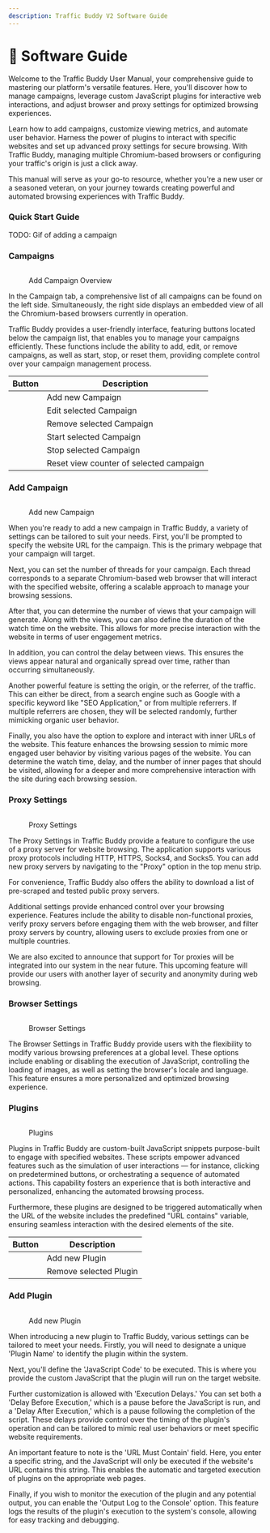 ```yaml
---
description: Traffic Buddy V2 Software Guide
---
```


# 📖 Software Guide

Welcome to the Traffic Buddy User Manual, your comprehensive guide to mastering our platform's versatile features. Here, you'll discover how to manage campaigns, leverage custom JavaScript plugins for interactive web interactions, and adjust browser and proxy settings for optimized browsing experiences.

Learn how to add campaigns, customize viewing metrics, and automate user behavior. Harness the power of plugins to interact with specific websites and set up advanced proxy settings for secure browsing. With Traffic Buddy, managing multiple Chromium-based browsers or configuring your traffic's origin is just a click away.

This manual will serve as your go-to resource, whether you're a new user or a seasoned veteran, on your journey towards creating powerful and automated browsing experiences with Traffic Buddy.

### Quick Start Guide

TODO: Gif of adding a campaign



### Campaigns

<figure><img src="../.gitbook/assets/image (8).png" alt=""><figcaption><p>Add Campaign Overview</p></figcaption></figure>

In the Campaign tab, a comprehensive list of all campaigns can be found on the left side. Simultaneously, the right side displays an embedded view of all the Chromium-based browsers currently in operation.

Traffic Buddy provides a user-friendly interface, featuring buttons located below the campaign list, that enables you to manage your campaigns efficiently. These functions include the ability to add, edit, or remove campaigns, as well as start, stop, or reset them, providing complete control over your campaign management process.

<table data-view="cards"><thead><tr><th>Button</th><th>Description</th></tr></thead><tbody><tr><td><img src="../.gitbook/assets/image (12).png" alt=""></td><td>Add new Campaign</td></tr><tr><td><img src="../.gitbook/assets/image (7).png" alt=""></td><td>Edit selected Campaign</td></tr><tr><td><img src="../.gitbook/assets/image (4).png" alt=""></td><td>Remove selected Campaign</td></tr><tr><td><img src="../.gitbook/assets/image (13).png" alt=""></td><td>Start selected Campaign</td></tr><tr><td><img src="../.gitbook/assets/image (2).png" alt=""></td><td>Stop selected Campaign</td></tr><tr><td><img src="../.gitbook/assets/image (6).png" alt=""></td><td>Reset view counter of selected campaign</td></tr></tbody></table>

### Add Campaign

<figure><img src="../.gitbook/assets/image (9).png" alt=""><figcaption><p>Add new Campaign</p></figcaption></figure>

When you're ready to add a new campaign in Traffic Buddy, a variety of settings can be tailored to suit your needs. First, you'll be prompted to specify the website URL for the campaign. This is the primary webpage that your campaign will target.

Next, you can set the number of threads for your campaign. Each thread corresponds to a separate Chromium-based web browser that will interact with the specified website, offering a scalable approach to manage your browsing sessions.

After that, you can determine the number of views that your campaign will generate. Along with the views, you can also define the duration of the watch time on the website. This allows for more precise interaction with the website in terms of user engagement metrics.

In addition, you can control the delay between views. This ensures the views appear natural and organically spread over time, rather than occurring simultaneously.

Another powerful feature is setting the origin, or the referrer, of the traffic. This can either be direct, from a search engine such as Google with a specific keyword like "SEO Application," or from multiple referrers. If multiple referrers are chosen, they will be selected randomly, further mimicking organic user behavior.

Finally, you also have the option to explore and interact with inner URLs of the website. This feature enhances the browsing session to mimic more engaged user behavior by visiting various pages of the website. You can determine the watch time, delay, and the number of inner pages that should be visited, allowing for a deeper and more comprehensive interaction with the site during each browsing session.

### Proxy Settings

<figure><img src="../.gitbook/assets/image (10).png" alt=""><figcaption><p>Proxy Settings</p></figcaption></figure>

The Proxy Settings in Traffic Buddy provide a feature to configure the use of a proxy server for website browsing. The application supports various proxy protocols including HTTP, HTTPS, Socks4, and Socks5. You can add new proxy servers by navigating to the "Proxy" option in the top menu strip.

For convenience, Traffic Buddy also offers the ability to download a list of pre-scraped and tested public proxy servers.

Additional settings provide enhanced control over your browsing experience. Features include the ability to disable non-functional proxies, verify proxy servers before engaging them with the web browser, and filter proxy servers by country, allowing users to exclude proxies from one or multiple countries.

We are also excited to announce that support for Tor proxies will be integrated into our system in the near future. This upcoming feature will provide our users with another layer of security and anonymity during web browsing.

### Browser Settings

<figure><img src="../.gitbook/assets/image (14).png" alt=""><figcaption><p>Browser Settings</p></figcaption></figure>

The Browser Settings in Traffic Buddy provide users with the flexibility to modify various browsing preferences at a global level. These options include enabling or disabling the execution of JavaScript, controlling the loading of images, as well as setting the browser's locale and language. This feature ensures a more personalized and optimized browsing experience.

### Plugins

<figure><img src="../.gitbook/assets/image (1).png" alt=""><figcaption><p>Plugins</p></figcaption></figure>

Plugins in Traffic Buddy are custom-built JavaScript snippets purpose-built to engage with specified websites. These scripts empower advanced features such as the simulation of user interactions — for instance, clicking on predetermined buttons, or orchestrating a sequence of automated actions. This capability fosters an experience that is both interactive and personalized, enhancing the automated browsing process.

Furthermore, these plugins are designed to be triggered automatically when the URL of the website includes the predefined "URL contains" variable, ensuring seamless interaction with the desired elements of the site.

<table data-view="cards"><thead><tr><th>Button</th><th>Description</th></tr></thead><tbody><tr><td><img src="../.gitbook/assets/image (12).png" alt=""></td><td>Add new Plugin</td></tr><tr><td><img src="../.gitbook/assets/image (4).png" alt=""></td><td>Remove selected Plugin</td></tr></tbody></table>

### Add Plugin

<figure><img src="../.gitbook/assets/image (3).png" alt=""><figcaption><p>Add new Plugin</p></figcaption></figure>

When introducing a new plugin to Traffic Buddy, various settings can be tailored to meet your needs. Firstly, you will need to designate a unique 'Plugin Name' to identify the plugin within the system.

Next, you'll define the 'JavaScript Code' to be executed. This is where you provide the custom JavaScript that the plugin will run on the target website.

Further customization is allowed with 'Execution Delays.' You can set both a 'Delay Before Execution,' which is a pause before the JavaScript is run, and a 'Delay After Execution,' which is a pause following the completion of the script. These delays provide control over the timing of the plugin's operation and can be tailored to mimic real user behaviors or meet specific website requirements.

An important feature to note is the 'URL Must Contain' field. Here, you enter a specific string, and the JavaScript will only be executed if the website's URL contains this string. This enables the automatic and targeted execution of plugins on the appropriate web pages.

Finally, if you wish to monitor the execution of the plugin and any potential output, you can enable the 'Output Log to the Console' option. This feature logs the results of the plugin's execution to the system's console, allowing for easy tracking and debugging.
